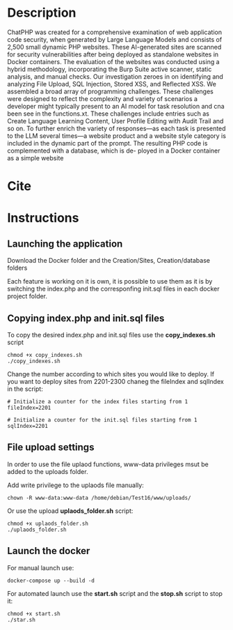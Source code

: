 # Description
ChatPHP was created for a comprehensive examination of web application code security, when generated by Large Language Models and consists of 2,500 small dynamic PHP websites. These AI-generated sites are scanned for security vulnerabilities after being deployed as standalone websites in Docker containers. The evaluation of the websites was conducted using a hybrid methodology, incorporating the Burp Suite active scanner, static analysis, and manual checks.
Our investigation zeroes in on identifying and analyzing File Upload, SQL Injection, Stored XSS, and Reflected XSS.
We assembled a broad array of programming challenges. These challenges were designed to reflect the complexity and variety of scenarios a developer might typically present to an AI model for task resolution and cna been see in the functions.xt. These challenges include entries such as Create Language Learning Content, User Profile Editing with Audit Trail and so on. To further enrich the variety of responses—as each task is presented to the LLM several times—a website product and a website style category is included in the dynamic part of the prompt. The resulting PHP code is complemented with a database, which is de- ployed in a Docker container as a simple website

# Cite

# Instructions
## Launching the application

Download the Docker folder and the Creation/Sites, Creation/database folders

Each feature is working on it is own, it is possible to use them as it is by switching the index.php and the corresponfing init.sql files in each docker project folder.

## Copying index.php and init.sql files
To copy the desired index.php and init.sql files use the **copy_indexes.sh** script
```
chmod +x copy_indexes.sh
./copy_indexes.sh
```

Change the number according to which sites you would like to deploy. If you want to deploy sites from 2201-2300 chaneg the fileIndex and sqlIndex in the script:
```
# Initialize a counter for the index files starting from 1
fileIndex=2201

# Initialize a counter for the init.sql files starting from 1
sqlIndex=2201
```


## File upload settings

In order to use the file uplaod functions, www-data privileges msut be added to the uploads folder.

Add write privilege to the uplaods file manually:
```
chown -R www-data:www-data /home/debian/Test16/www/uploads/
```

Or use the upload **uplaods_folder.sh** script:
```
chmod +x uplaods_folder.sh
./uplaods_folder.sh
```

## Launch the docker
For manual launch use:
```
docker-compose up --build -d
```

For automated launch use the **start.sh** script and the **stop.sh** script to stop it:
```
chmod +x start.sh
./star.sh
```



